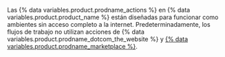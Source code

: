 Las {% data variables.product.prodname_actions %} en {% data variables.product.product_name %} están diseñadas para funcionar como ambientes sin acceso completo a la internet. Predeterminadamente, los flujos de trabajo no utilizan acciones de {% data variables.product.prodname_dotcom_the_website %} y [{% data variables.product.prodname_marketplace %}](https://github.com/marketplace?type=actions).
